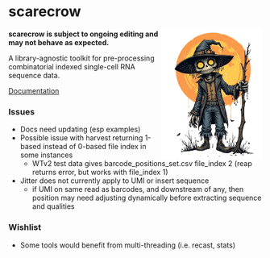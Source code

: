 # scarecrow

<img style="float:right;width:200px;" src="./img/scarecrow.png" alt="scarecrow"/>

**scarecrow is subject to ongoing editing and may not behave as expected.**

A library-agnostic toolkit for pre-processing combinatorial indexed single-cell RNA sequence data.

[Documentation](docs/root.md)

### Issues

* Docs need updating (esp examples)
* Possible issue with harvest returning 1-based instead of 0-based file index in some instances
  - WTv2 test data gives barcode_positions_set.csv file_index 2 (reap returns error, but works with file_index 1)
* Jitter does not currently apply to UMI or insert sequence
  - if UMI on same read as barcodes, and downstream of any, then position may need adjusting dynamically before extracting sequence and qualities

### Wishlist

* Some tools would benefit from multi-threading (i.e. recast, stats)